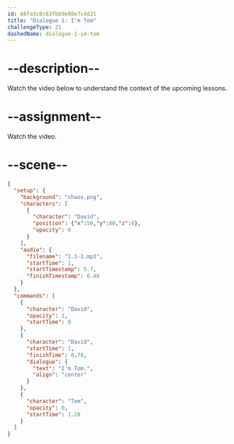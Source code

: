 ```yaml
---
id: 68fa3c8c63fbb9e98e7c4d21
title: "Dialogue 1: I'm Tom"
challengeType: 21
dashedName: dialogue-1-im-tom
---
```


# --description--

Watch the video below to understand the context of the upcoming lessons.

# --assignment--

Watch the video.

# --scene--

```json
{
  "setup": {
    "background": "chaos.png",
    "characters": [
      {
        "character": "David",
        "position": {"x":50,"y":80,"z":8},
        "opacity": 0
      }
    ],
    "audio": {
      "filename": "1.1-1.mp3",
      "startTime": 1,
      "startTimestamp": 5.7,
      "finishTimestamp": 6.48
    }
  },
  "commands": [
    {
      "character": "David",
      "opacity": 1,
      "startTime": 0
    },
    {
      "character": "David",
      "startTime": 1,
      "finishTime": 0.78,
      "dialogue": {
        "text": "I'm Tom.",
        "align": "center"
      }
    },
    {
      "character": "Tom",
      "opacity": 0,
      "startTime": 1.28
    }
  ]
}
```
